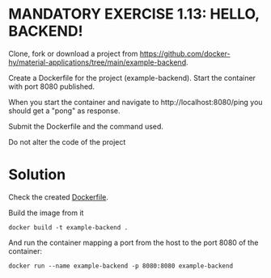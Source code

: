 # MANDATORY EXERCISE 1.13: HELLO, BACKEND!
Clone, fork or download a project from https://github.com/docker-hy/material-applications/tree/main/example-backend.

Create a Dockerfile for the project (example-backend). Start the container with port 8080 published.

When you start the container and navigate to http://localhost:8080/ping you should get a "pong" as response.

Submit the Dockerfile and the command used.

Do not alter the code of the project

# Solution

Check the created [Dockerfile](example-backend/Dockerfile).

Build the image from it

`docker build -t example-backend .`

And run the container mapping a port from the host to the port 8080 of the container:

`docker run --name example-backend -p 8080:8080 example-backend`
